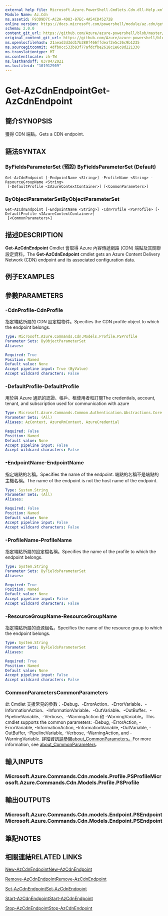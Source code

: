 ```yaml
---
external help file: Microsoft.Azure.PowerShell.Cmdlets.Cdn.dll-Help.xml
Module Name: Az.Cdn
ms.assetid: F93D9D7C-AC2A-4D83-87EC-4A54CD45272B
online version: https://docs.microsoft.com/powershell/module/az.cdn/get-azcdnendpoint
schema: 2.0.0
content_git_url: https://github.com/Azure/azure-powershell/blob/master/src/Cdn/Cdn/help/Get-AzCdnEndpoint.md
original_content_git_url: https://github.com/Azure/azure-powershell/blob/master/src/Cdn/Cdn/help/Get-AzCdnEndpoint.md
ms.openlocfilehash: 21aead3d3dd17b380f466ffdeaf2e5c36c9b1235
ms.sourcegitcommit: 4dfb0cc533b83f77afdcfbe2618c1e6c8d221330
ms.translationtype: MT
ms.contentlocale: zh-TW
ms.lasthandoff: 03/04/2021
ms.locfileid: "101912909"
---
```

# <span data-ttu-id="8c402-101">Get-AzCdnEndpoint</span><span class="sxs-lookup"><span data-stu-id="8c402-101">Get-AzCdnEndpoint</span></span>

## <span data-ttu-id="8c402-102">簡介</span><span class="sxs-lookup"><span data-stu-id="8c402-102">SYNOPSIS</span></span>
<span data-ttu-id="8c402-103">獲得 CDN 端點。</span><span class="sxs-lookup"><span data-stu-id="8c402-103">Gets a CDN endpoint.</span></span>

## <span data-ttu-id="8c402-104">語法</span><span class="sxs-lookup"><span data-stu-id="8c402-104">SYNTAX</span></span>

### <span data-ttu-id="8c402-105">ByFieldsParameterSet (預設) </span><span class="sxs-lookup"><span data-stu-id="8c402-105">ByFieldsParameterSet (Default)</span></span>
```
Get-AzCdnEndpoint [-EndpointName <String>] -ProfileName <String> -ResourceGroupName <String>
 [-DefaultProfile <IAzureContextContainer>] [<CommonParameters>]
```

### <span data-ttu-id="8c402-106">ByObjectParameterSet</span><span class="sxs-lookup"><span data-stu-id="8c402-106">ByObjectParameterSet</span></span>
```
Get-AzCdnEndpoint [-EndpointName <String>] -CdnProfile <PSProfile> [-DefaultProfile <IAzureContextContainer>]
 [<CommonParameters>]
```

## <span data-ttu-id="8c402-107">描述</span><span class="sxs-lookup"><span data-stu-id="8c402-107">DESCRIPTION</span></span>
<span data-ttu-id="8c402-108">**Get-AzCdnEndpoint** Cmdlet 會取得 Azure 內容傳遞網路 (CDN) 端點及其關聯設定資料。</span><span class="sxs-lookup"><span data-stu-id="8c402-108">The **Get-AzCdnEndpoint** cmdlet gets an Azure Content Delivery Network (CDN) endpoint and its associated configuration data.</span></span>

## <span data-ttu-id="8c402-109">例子</span><span class="sxs-lookup"><span data-stu-id="8c402-109">EXAMPLES</span></span>

## <span data-ttu-id="8c402-110">參數</span><span class="sxs-lookup"><span data-stu-id="8c402-110">PARAMETERS</span></span>

### <span data-ttu-id="8c402-111">-CdnProfile</span><span class="sxs-lookup"><span data-stu-id="8c402-111">-CdnProfile</span></span>
<span data-ttu-id="8c402-112">指定端點所屬的 CDN 設定檔物件。</span><span class="sxs-lookup"><span data-stu-id="8c402-112">Specifies the CDN profile object to which the endpoint belongs.</span></span>

```yaml
Type: Microsoft.Azure.Commands.Cdn.Models.Profile.PSProfile
Parameter Sets: ByObjectParameterSet
Aliases:

Required: True
Position: Named
Default value: None
Accept pipeline input: True (ByValue)
Accept wildcard characters: False
```

### <span data-ttu-id="8c402-113">-DefaultProfile</span><span class="sxs-lookup"><span data-stu-id="8c402-113">-DefaultProfile</span></span>
<span data-ttu-id="8c402-114">用於與 Azure 通訊的認證、帳戶、租使用者和訂閱</span><span class="sxs-lookup"><span data-stu-id="8c402-114">The credentials, account, tenant, and subscription used for communication with azure</span></span>

```yaml
Type: Microsoft.Azure.Commands.Common.Authentication.Abstractions.Core.IAzureContextContainer
Parameter Sets: (All)
Aliases: AzContext, AzureRmContext, AzureCredential

Required: False
Position: Named
Default value: None
Accept pipeline input: False
Accept wildcard characters: False
```

### <span data-ttu-id="8c402-115">-EndpointName</span><span class="sxs-lookup"><span data-stu-id="8c402-115">-EndpointName</span></span>
<span data-ttu-id="8c402-116">指定端點的名稱。</span><span class="sxs-lookup"><span data-stu-id="8c402-116">Specifies the name of the endpoint.</span></span>
<span data-ttu-id="8c402-117">端點的名稱不是端點的主機名稱。</span><span class="sxs-lookup"><span data-stu-id="8c402-117">The name of the endpoint is not the host name of the endpoint.</span></span>

```yaml
Type: System.String
Parameter Sets: (All)
Aliases:

Required: False
Position: Named
Default value: None
Accept pipeline input: False
Accept wildcard characters: False
```

### <span data-ttu-id="8c402-118">-ProfileName</span><span class="sxs-lookup"><span data-stu-id="8c402-118">-ProfileName</span></span>
<span data-ttu-id="8c402-119">指定端點所屬的設定檔名稱。</span><span class="sxs-lookup"><span data-stu-id="8c402-119">Specifies the name of the profile to which the endpoint belongs.</span></span>

```yaml
Type: System.String
Parameter Sets: ByFieldsParameterSet
Aliases:

Required: True
Position: Named
Default value: None
Accept pipeline input: False
Accept wildcard characters: False
```

### <span data-ttu-id="8c402-120">-ResourceGroupName</span><span class="sxs-lookup"><span data-stu-id="8c402-120">-ResourceGroupName</span></span>
<span data-ttu-id="8c402-121">指定端點所屬的資源組名。</span><span class="sxs-lookup"><span data-stu-id="8c402-121">Specifies the name of the resource group to which the endpoint belongs.</span></span>

```yaml
Type: System.String
Parameter Sets: ByFieldsParameterSet
Aliases:

Required: True
Position: Named
Default value: None
Accept pipeline input: False
Accept wildcard characters: False
```

### <span data-ttu-id="8c402-122">CommonParameters</span><span class="sxs-lookup"><span data-stu-id="8c402-122">CommonParameters</span></span>
<span data-ttu-id="8c402-123">此 Cmdlet 支援常見的參數：-Debug、-ErrorAction、-ErrorVariable、-InformationAction、-InformationVariable、-OutVariable、-OutBuffer、-PipelineVariable、-Verbose、-WarningAction 和 -WarningVariable。</span><span class="sxs-lookup"><span data-stu-id="8c402-123">This cmdlet supports the common parameters: -Debug, -ErrorAction, -ErrorVariable, -InformationAction, -InformationVariable, -OutVariable, -OutBuffer, -PipelineVariable, -Verbose, -WarningAction, and -WarningVariable.</span></span> <span data-ttu-id="8c402-124">詳細資訊[請參閱about_CommonParameters。](http://go.microsoft.com/fwlink/?LinkID=113216)</span><span class="sxs-lookup"><span data-stu-id="8c402-124">For more information, see [about_CommonParameters](http://go.microsoft.com/fwlink/?LinkID=113216).</span></span>

## <span data-ttu-id="8c402-125">輸入</span><span class="sxs-lookup"><span data-stu-id="8c402-125">INPUTS</span></span>

### <span data-ttu-id="8c402-126">Microsoft.Azure.Commands.Cdn.models.Profile.PSProfile</span><span class="sxs-lookup"><span data-stu-id="8c402-126">Microsoft.Azure.Commands.Cdn.Models.Profile.PSProfile</span></span>

## <span data-ttu-id="8c402-127">輸出</span><span class="sxs-lookup"><span data-stu-id="8c402-127">OUTPUTS</span></span>

### <span data-ttu-id="8c402-128">Microsoft.Azure.Commands.Cdn.models.Endpoint.PSEndpoint</span><span class="sxs-lookup"><span data-stu-id="8c402-128">Microsoft.Azure.Commands.Cdn.Models.Endpoint.PSEndpoint</span></span>

## <span data-ttu-id="8c402-129">筆記</span><span class="sxs-lookup"><span data-stu-id="8c402-129">NOTES</span></span>

## <span data-ttu-id="8c402-130">相關連結</span><span class="sxs-lookup"><span data-stu-id="8c402-130">RELATED LINKS</span></span>

[<span data-ttu-id="8c402-131">New-AzCdnEndpoint</span><span class="sxs-lookup"><span data-stu-id="8c402-131">New-AzCdnEndpoint</span></span>](./New-AzCdnEndpoint.md)

[<span data-ttu-id="8c402-132">Remove-AzCdnEndpoint</span><span class="sxs-lookup"><span data-stu-id="8c402-132">Remove-AzCdnEndpoint</span></span>](./Remove-AzCdnEndpoint.md)

[<span data-ttu-id="8c402-133">Set-AzCdnEndpoint</span><span class="sxs-lookup"><span data-stu-id="8c402-133">Set-AzCdnEndpoint</span></span>](./Set-AzCdnEndpoint.md)

[<span data-ttu-id="8c402-134">Start-AzCdnEndpoint</span><span class="sxs-lookup"><span data-stu-id="8c402-134">Start-AzCdnEndpoint</span></span>](./Start-AzCdnEndpoint.md)

[<span data-ttu-id="8c402-135">Stop-AzCdnEndpoint</span><span class="sxs-lookup"><span data-stu-id="8c402-135">Stop-AzCdnEndpoint</span></span>](./Stop-AzCdnEndpoint.md)



